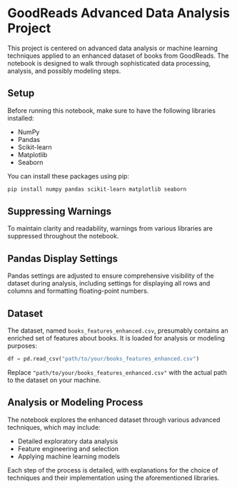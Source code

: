 
# GoodReads Advanced Data Analysis Project

This project is centered on advanced data analysis or machine learning techniques applied to an enhanced dataset of books from GoodReads. The notebook is designed to walk through sophisticated data processing, analysis, and possibly modeling steps.

## Setup

Before running this notebook, make sure to have the following libraries installed:

- NumPy
- Pandas
- Scikit-learn
- Matplotlib
- Seaborn

You can install these packages using pip:

```bash
pip install numpy pandas scikit-learn matplotlib seaborn
```

## Suppressing Warnings

To maintain clarity and readability, warnings from various libraries are suppressed throughout the notebook.

## Pandas Display Settings

Pandas settings are adjusted to ensure comprehensive visibility of the dataset during analysis, including settings for displaying all rows and columns and formatting floating-point numbers.

## Dataset

The dataset, named `books_features_enhanced.csv`, presumably contains an enriched set of features about books. It is loaded for analysis or modeling purposes:

```python
df = pd.read_csv("path/to/your/books_features_enhanced.csv")
```

Replace `"path/to/your/books_features_enhanced.csv"` with the actual path to the dataset on your machine.

## Analysis or Modeling Process

The notebook explores the enhanced dataset through various advanced techniques, which may include:

- Detailed exploratory data analysis
- Feature engineering and selection
- Applying machine learning models

Each step of the process is detailed, with explanations for the choice of techniques and their implementation using the aforementioned libraries.
